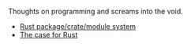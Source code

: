 Thoughts on programming and screams into the void. 

- [Rust package/crate/module system](rust_package_crate_module_system.md)
- [The case for Rust](the_case_for_rust.md)